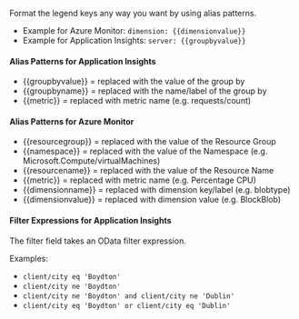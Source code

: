 Format the legend keys any way you want by using alias patterns.

- Example for Azure Monitor: `dimension: {{dimensionvalue}}`
- Example for Application Insights: `server: {{groupbyvalue}}`

#### Alias Patterns for Application Insights

- {{groupbyvalue}} = replaced with the value of the group by
- {{groupbyname}} = replaced with the name/label of the group by
- {{metric}} = replaced with metric name (e.g. requests/count)

#### Alias Patterns for Azure Monitor

- {{resourcegroup}} = replaced with the value of the Resource Group
- {{namespace}} = replaced with the value of the Namespace (e.g. Microsoft.Compute/virtualMachines)
- {{resourcename}} = replaced with the value of the Resource Name
- {{metric}} = replaced with metric name (e.g. Percentage CPU)
- {{dimensionname}} = replaced with dimension key/label (e.g. blobtype)
- {{dimensionvalue}} = replaced with dimension value (e.g. BlockBlob)

#### Filter Expressions for Application Insights

The filter field takes an OData filter expression.

Examples:

- `client/city eq 'Boydton'`
- `client/city ne 'Boydton'`
- `client/city ne 'Boydton' and client/city ne 'Dublin'`
- `client/city eq 'Boydton' or client/city eq 'Dublin'`
